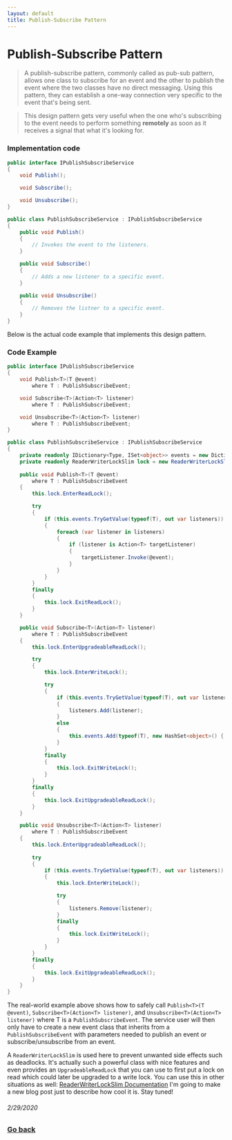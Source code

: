 ```yaml
---
layout: default
title: Publish-Subscribe Pattern
---
```


# Publish-Subscribe Pattern

> A publish-subscribe pattern, commonly called as pub-sub pattern, allows one class to subscribe for an event and the other to publish the event where the two classes have no direct messaging. Using this pattern, they can establish a one-way connection very specific to the event that's being sent.

> This design pattern gets very useful when the one who's subscribing to the event needs to perform something **remotely** as soon as it receives a signal that what it's looking for.

### Implementation code

```c#
public interface IPublishSubscribeService
{
    void Publish();

    void Subscribe();

    void Unsubscribe();
}

public class PublishSubscribeService : IPublishSubscribeService
{
    public void Publish()
    {
        // Invokes the event to the listeners.
    }

    public void Subscribe()
    {
        // Adds a new listener to a specific event.
    }

    public void Unsubscribe()
    {
        // Removes the listner to a specific event.
    }
}
```

Below is the actual code example that implements this design pattern.

### Code Example

```c#
public interface IPublishSubscribeService
{
    void Publish<T>(T @event)
        where T : PublishSubscribeEvent;

    void Subscribe<T>(Action<T> listener)
        where T : PublishSubscribeEvent;

    void Unsubscribe<T>(Action<T> listener)
        where T : PublishSubscribeEvent;
}

public class PublishSubscribeService : IPublishSubscribeService
{
    private readonly IDictionary<Type, ISet<object>> events = new Dictionary<Type, ISet<object>>();
    private readonly ReaderWriterLockSlim lock = new ReaderWriterLockSlim();
    
    public void Publish<T>(T @event)
        where T : PublishSubscribeEvent
    {
        this.lock.EnterReadLock();

        try
        {
            if (this.events.TryGetValue(typeof(T), out var listeners))
            {
                foreach (var listener in listeners)
                {
                    if (listener is Action<T> targetListener)
                    {
                        targetListener.Invoke(@event);
                    }
                }
            }
        }
        finally
        {
            this.lock.ExitReadLock();
        }
    }

    public void Subscribe<T>(Action<T> listener)
        where T : PublishSubscribeEvent
    {
        this.lock.EnterUpgradeableReadLock();

        try
        {
            this.lock.EnterWriteLock();

            try
            {
                if (this.events.TryGetValue(typeof(T), out var listeners))
                {
                    listeners.Add(listener);
                }
                else
                {
                    this.events.Add(typeof(T), new HashSet<object>() { listener });
                }
            }
            finally
            {
                this.lock.ExitWriteLock();
            }
        }
        finally
        {
            this.lock.ExitUpgradeableReadLock();
        }
    }

    public void Unsubscribe<T>(Action<T> listener)
        where T : PublishSubscribeEvent
    {
        this.lock.EnterUpgradeableReadLock();
        
        try
        {
            if (this.events.TryGetValue(typeof(T), out var listeners))
            {
                this.lock.EnterWriteLock();

                try
                {
                    listeners.Remove(listener);
                }
                finally
                {
                    this.lock.ExitWriteLock();
                }
            }
        }
        finally
        {
            this.lock.ExitUpgradeableReadLock();
        }
    }
}
```

The real-world example above shows how to safely call `Publish<T>(T @event)`, `Subscribe<T>(Action<T> listener)`, and `Unsubscribe<T>(Action<T> listener)` where T is a `PublishSubscribeEvent`. The service user will then only have to create a new event class that inherits from a `PublishSubscribeEvent` with parameters needed to publish an event or subscribe/unsubscribe from an event.

A `ReaderWriterLockSlim` is used here to prevent unwanted side effects such as deadlocks. It's actually such a powerful class with nice features and even provides an `UpgradeableReadLock` that you can use to first put a lock on read which could later be upgraded to a write lock. You can use this in other situations as well: [ReaderWriterLockSlim Documentation](https://docs.microsoft.com/en-us/dotnet/api/system.threading.readerwriterlockslim?view=netframework-4.8) I'm going to make a new blog post just to describe how cool it is. Stay tuned!
###### 2/29/2020

### [Go back](https://www.skylar.page)